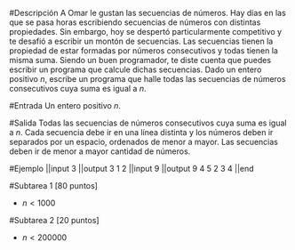 #Descripción
A Omar le gustan las secuencias de números. Hay días en las que se pasa horas escribiendo secuencias de números con distintas propiedades. Sin embargo, hoy se despertó particularmente competitivo y te desafió a escribir un montón de secuencias. Las secuencias tienen la propiedad de estar formadas por números consecutivos y todas tienen la misma suma. Siendo un buen programador, te diste cuenta que puedes escribir un programa que calcule dichas secuencias. Dado un entero positivo $n$, escribe un programa que halle todas las secuencias de números consecutivos cuya suma es igual a $n$.

#Entrada
Un entero positivo $n$.

#Salida
Todas las secuencias de números consecutivos cuya suma es igual a $n$. Cada secuencia debe ir en una línea distinta y los números deben ir separados por un espacio, ordenados de menor a mayor. Las secuencias deben ir de menor a mayor cantidad de números.

#Ejemplo
||input
3
||output
3
1 2
||input
9
||output
9
4 5
2 3 4
||end

#Subtarea 1 [80 puntos]
- $n<1000$

#Subtarea 2 [20 puntos]
- $n<200000$



